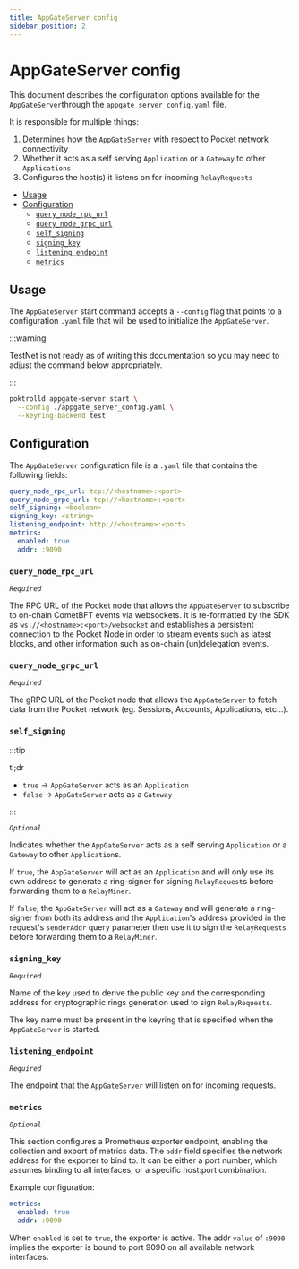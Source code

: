 ```yaml
---
title: AppGateServer config
sidebar_position: 2
---
```


# AppGateServer config <!-- omit in toc -->

This document describes the configuration options available for the
`AppGateServer`through the `appgate_server_config.yaml` file.

It is responsible for multiple things:

1. Determines how the `AppGateServer` with respect to Pocket network connectivity
2. Whether it acts as a self serving `Application` or a `Gateway` to other `Applications`
3. Configures the host(s) it listens on for incoming `RelayRequests`

- [Usage](#usage)
- [Configuration](#configuration)
  - [`query_node_rpc_url`](#query_node_rpc_url)
  - [`query_node_grpc_url`](#query_node_grpc_url)
  - [`self_signing`](#self_signing)
  - [`signing_key`](#signing_key)
  - [`listening_endpoint`](#listening_endpoint)
  - [`metrics`](#metrics)

## Usage

The `AppGateServer` start command accepts a `--config` flag that points to a
configuration `.yaml` file that will be used to initialize the `AppGateServer`.

:::warning

TestNet is not ready as of writing this documentation so you may
need to adjust the command below appropriately.

:::

```bash
poktrolld appgate-server start \
  --config ./appgate_server_config.yaml \
  --keyring-backend test
```

## Configuration

The `AppGateServer` configuration file is a `.yaml` file that contains the
following fields:

```yaml
query_node_rpc_url: tcp://<hostname>:<port>
query_node_grpc_url: tcp://<hostname>:<port>
self_signing: <boolean>
signing_key: <string>
listening_endpoint: http://<hostname>:<port>
metrics:
  enabled: true
  addr: :9090

```

### `query_node_rpc_url`

_`Required`_

The RPC URL of the Pocket node that allows the `AppGateServer` to subscribe to
on-chain CometBFT events via websockets. It is re-formatted by the SDK as
`ws://<hostname>:<port>/websocket` and establishes a persistent connection to
the Pocket Node in order to stream events such as latest blocks, and other
information such as on-chain (un)delegation events.

### `query_node_grpc_url`

_`Required`_

The gRPC URL of the Pocket node that allows the `AppGateServer` to fetch data
from the Pocket network (eg. Sessions, Accounts, Applications, etc...).

### `self_signing`

:::tip

tl;dr

- `true` -> `AppGateServer` acts as an `Application`
- `false` -> `AppGateServer` acts as a `Gateway`

:::

_`Optional`_

Indicates whether the `AppGateServer` acts as a self serving `Application` or a
`Gateway` to other `Application`s.

If `true`, the `AppGateServer` will act as an `Application` and will only use
its own address to generate a ring-signer for signing `RelayRequest`s before
forwarding them to a `RelayMiner`.

If `false`, the `AppGateServer` will act as a `Gateway` and will generate a
ring-signer from both its address and the `Application`'s address provided in
the request's `senderAddr` query parameter then use it to sign the `RelayRequests`
before forwarding them to a `RelayMiner`.

### `signing_key`

_`Required`_

Name of the key used to derive the public key and the corresponding address
for cryptographic rings generation used to sign `RelayRequests`.

The key name must be present in the keyring that is specified when the
`AppGateServer` is started.

### `listening_endpoint`

_`Required`_

The endpoint that the `AppGateServer` will listen on for incoming requests.

### `metrics`

_`Optional`_

This section configures a Prometheus exporter endpoint, enabling the collection 
and export of metrics data. The `addr` field specifies the network address for 
the exporter to bind to. It can be either a port number, which assumes binding
to all interfaces, or a specific host:port combination.

Example configuration:

```yaml
metrics:
  enabled: true
  addr: :9090
```

When `enabled` is set to `true`, the exporter is active. The addr `value` of
`:9090` implies the exporter is bound to port 9090 on all available network
interfaces.

